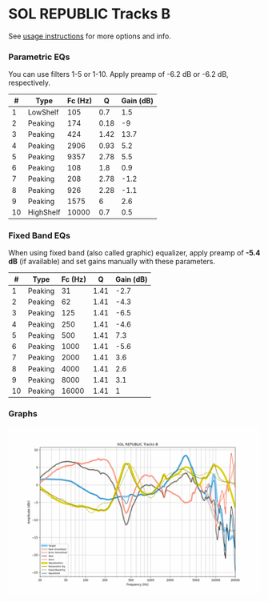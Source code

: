 # SOL REPUBLIC Tracks B
See [usage instructions](https://github.com/jaakkopasanen/AutoEq#usage) for more options and info.

### Parametric EQs
You can use filters 1-5 or 1-10. Apply preamp of -6.2 dB or -6.2 dB, respectively.

|   # | Type      |   Fc (Hz) |    Q |   Gain (dB) |
|-----|-----------|-----------|------|-------------|
|   1 | LowShelf  |       105 | 0.7  |         1.5 |
|   2 | Peaking   |       174 | 0.18 |        -9   |
|   3 | Peaking   |       424 | 1.42 |        13.7 |
|   4 | Peaking   |      2906 | 0.93 |         5.2 |
|   5 | Peaking   |      9357 | 2.78 |         5.5 |
|   6 | Peaking   |       108 | 1.8  |         0.9 |
|   7 | Peaking   |       208 | 2.78 |        -1.2 |
|   8 | Peaking   |       926 | 2.28 |        -1.1 |
|   9 | Peaking   |      1575 | 6    |         2.6 |
|  10 | HighShelf |     10000 | 0.7  |         0.5 |

### Fixed Band EQs
When using fixed band (also called graphic) equalizer, apply preamp of **-5.4 dB** (if available) and set gains manually with these parameters.

|   # | Type    |   Fc (Hz) |    Q |   Gain (dB) |
|-----|---------|-----------|------|-------------|
|   1 | Peaking |        31 | 1.41 |        -2.7 |
|   2 | Peaking |        62 | 1.41 |        -4.3 |
|   3 | Peaking |       125 | 1.41 |        -6.5 |
|   4 | Peaking |       250 | 1.41 |        -4.6 |
|   5 | Peaking |       500 | 1.41 |         7.3 |
|   6 | Peaking |      1000 | 1.41 |        -5.6 |
|   7 | Peaking |      2000 | 1.41 |         3.6 |
|   8 | Peaking |      4000 | 1.41 |         2.6 |
|   9 | Peaking |      8000 | 1.41 |         3.1 |
|  10 | Peaking |     16000 | 1.41 |         1   |

### Graphs
![](./SOL%20REPUBLIC%20Tracks%20B.png)
